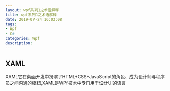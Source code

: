 ```yaml
---
layout: wpf系列1之术语解释
title: wpf系列1之术语解释
date: 2019-07-24 16:03:08
tags: 
- Wpf
- C#
categories: Wpf
description: 
---
```


## XAML
XAML它在桌面开发中扮演了HTML+CSS+JavaScript的角色、成为设计师与程序员之间沟通的枢纽,XAML是WPf技术中专门用于设计UI的语言


